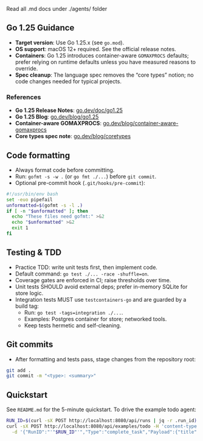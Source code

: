 Read all .md docs under ./agents/ folder

## Go 1.25 Guidance

- **Target version**: Use Go 1.25.x (see `go.mod`).
- **OS support**: macOS 12+ required. See the official release notes.
- **Containers**: Go 1.25 introduces container-aware `GOMAXPROCS` defaults; prefer relying on runtime defaults unless you have measured reasons to override.
- **Spec cleanup**: The language spec removes the “core types” notion; no code changes needed for typical projects.

### References
- **Go 1.25 Release Notes**: [go.dev/doc/go1.25](https://go.dev/doc/go1.25)
- **Go 1.25 Blog**: [go.dev/blog/go1.25](https://go.dev/blog/go1.25)
- **Container-aware GOMAXPROCS**: [go.dev/blog/container-aware-gomaxprocs](https://go.dev/blog/container-aware-gomaxprocs)
- **Core types spec note**: [go.dev/blog/coretypes](https://go.dev/blog/coretypes)

## Code formatting

- Always format code before committing.
- Run: `gofmt -s -w .` (or `go fmt ./...`) before `git commit`.
- Optional pre-commit hook (`.git/hooks/pre-commit`):

```bash
#!/usr/bin/env bash
set -euo pipefail
unformatted=$(gofmt -s -l .)
if [ -n "$unformatted" ]; then
  echo "These files need gofmt:" >&2
  echo "$unformatted" >&2
  exit 1
fi
```

## Testing & TDD

- Practice TDD: write unit tests first, then implement code.
- Default command: `go test ./... -race -shuffle=on`.
- Coverage gates are enforced in CI; raise thresholds over time.
- Unit tests SHOULD avoid external deps; prefer in-memory SQLite for store logic.
- Integration tests MUST use `testcontainers-go` and are guarded by a build tag:
  - Run: `go test -tags=integration ./...`.
  - Examples: Postgres container for store; networked tools.
  - Keep tests hermetic and self-cleaning.

## Git commits

- After formatting and tests pass, stage changes from the repository root:

```bash
git add .
git commit -m "<type>: <summary>"
```

## Quickstart

See `README.md` for the 5-minute quickstart. To drive the example todo agent:

```bash
RUN_ID=$(curl -sX POST http://localhost:8080/api/runs | jq -r .run_id)
curl -sX POST http://localhost:8080/api/examples/todo -H 'content-type: application/json' \
  -d '{"RunID":"'"$RUN_ID"'","Type":"complete_task","Payload":{"title":"demo"}}'
```
